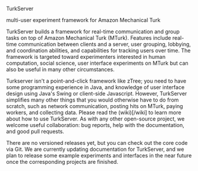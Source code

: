 TurkServer

multi-user experiment framework for Amazon Mechanical Turk

TurkServer builds a framework for real-time communication and group
tasks on top of Amazon Mechanical Turk (MTurk). Features include
real-time communication between clients and a server, user grouping,
lobbying, and coordination abilities, and capabilities for tracking
users over time. The framework is targeted toward experimenters
interested in human computation, social science, user interface
experiments on MTurk but can also be useful in many other
circumstances. 

Turkserver isn't a point-and-click framework like zTree; you need to
have some programming experience in Java, and knowledge of user
interface design using Java's Swing or client-side
Javascript. However, TurkServer simplifies many other things that you
would otherwise have to do from scratch, such as network
communication, posting hits on MTurk, paying workers, and collecting
data. Please read the (wiki)[/wiki] to learn more about how to use
TurkServer. As with any other open-source project, we welcome useful
collaboration: bug reports, help with the documentation, and good pull
requests.

There are no versioned releases yet, but you can check out the core
code via Git. We are currently updating documentation for TurkServer,
and we plan to release some example experiments and interfaces in the
near future once the corresponding projects are finished.
